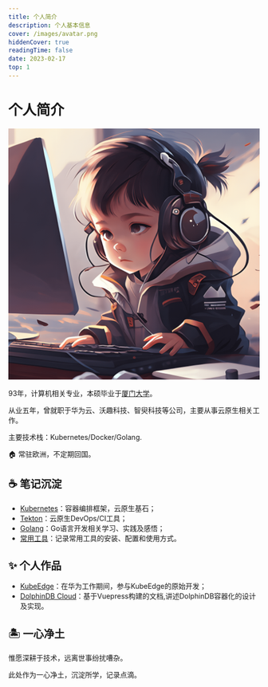 ```yaml
---
title: 个人简介
description: 个人基本信息
cover: /images/avatar.png
hiddenCover: true 
readingTime: false
date: 2023-02-17
top: 1
---
```


# 个人简介

![图片](/images/avatar.png)

93年，计算机相关专业，本硕毕业于[厦门大学](https://www.xmu.edu.cn/)。  

从业五年，曾就职于华为云、沃趣科技、智臾科技等公司，主要从事云原生相关工作。  

主要技术栈：Kubernetes/Docker/Golang.


:house: 常驻欧洲，不定期回国。

## :coffee: 笔记沉淀

- [Kubernetes](/zh/cloud-native/kubernetes/index)：容器编排框架，云原生基石；
- [Tekton](/zh/open-source/tekton/index)：云原生DevOps/CI工具；
- [Golang](/zh/coding/golang/index)：Go语言开发相关学习、实践及感悟；
- [常用工具](/zh/tools/index)：记录常用工具的安装、配置和使用方式。

## :sparkles: 个人作品

- [KubeEdge](https://github.com/kubeedge/kubeedge)：在华为工作期间，参与KubeEdge的原始开发；
- [DolphinDB Cloud](https://dolphindb.zqxu.site/)：基于Vuepress构建的文档,讲述DolphinDB容器化的设计及实现。

## :desert_island: 一心净土

惟愿深耕于技术，远离世事纷扰嘈杂。

此处作为一心净土，沉淀所学，记录点滴。

